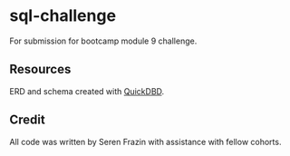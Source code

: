 # sql-challenge

For submission for bootcamp module 9 challenge.

## Resources

ERD and schema created with [QuickDBD](http://www.quickdatabasediagrams.com/).

## Credit

All code was written by Seren Frazin with assistance with fellow cohorts.

